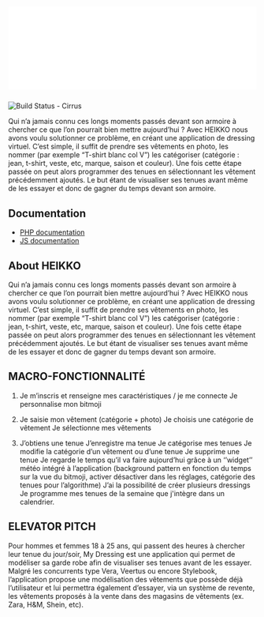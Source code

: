 <a href="">
  <h1 align="center">
    <picture>
      <source media="(prefers-color-scheme: dark)" srcset="https://github.com/xraiizen/HeikkoFinal/blob/main/WebPage/assets/img/header/logo_blanc.png?raw=true">
      <img alt="Heikko" src="https://github.com/xraiizen/HeikkoFinal/blob/main/WebPage/assets/img/header/logo_blanc.png?raw=true">
    </picture>
  </h1>
</a>

![Build Status - Cirrus]

Qui n’a jamais connu ces longs moments passés devant son armoire à chercher ce que l’on pourrait bien mettre aujourd’hui ? 
Avec HEIKKO nous avons voulu solutionner ce problème, en créant une application de dressing virtuel. 
C’est simple, il suffit de prendre ses vêtements en photo, les nommer (par exemple “T-shirt blanc col V”) les catégoriser (catégorie : jean, t-shirt, veste, etc, marque, saison et couleur). Une fois cette étape passée on peut alors programmer des tenues en sélectionnant les vêtement précédemment ajoutés. 
Le but étant de visualiser ses tenues avant même de les essayer et donc de gagner du temps devant son armoire.

## Documentation

* [PHP documentation](https://www.php.net/docs.php)
* [JS documentation](https://devdocs.io/javascript/)

## About HEIKKO

Qui n’a jamais connu ces longs moments passés devant son armoire à chercher ce que l’on pourrait bien mettre aujourd’hui ? 
Avec HEIKKO nous avons voulu solutionner ce problème, en créant une application de dressing virtuel. 
C’est simple, il suffit de prendre ses vêtements en photo, les nommer (par exemple “T-shirt blanc col V”) les catégoriser (catégorie : jean, t-shirt, veste, etc, marque, saison et couleur). Une fois cette étape passée on peut alors programmer des tenues en sélectionnant les vêtement précédemment ajoutés. 
Le but étant de visualiser ses tenues avant même de les essayer et donc de gagner du temps devant son armoire.

## MACRO-FONCTIONNALITÉ
 
1)    Je m’inscris et renseigne mes caractéristiques / je me connecte
      Je personnalise mon bitmoji

2)    Je saisie mon vêtement (catégorie + photo)
      Je choisis une catégorie de vêtement 
      Je sélectionne mes vêtements

3)    J’obtiens une tenue
      J’enregistre ma tenue
      Je catégorise mes tenues 
      Je modifie la catégorie d’un vêtement ou d’une tenue
      Je supprime une tenue 
      Je regarde le temps qu’il va faire aujourd’hui grâce à un ‘’widget’’ météo intégré à l’application (background pattern en fonction du temps sur la vue du               bitmoji, activer désactiver dans les réglages, catégorie des tenues pour l’algorithme)
      J’ai la possibilité de créer plusieurs dressings
      Je programme mes tenues de la semaine que j'intègre dans un calendrier.


## ELEVATOR PITCH

Pour hommes et femmes 18 à 25 ans, qui passent des heures à chercher leur tenue du jour/soir, My Dressing est une application qui permet de modéliser sa garde robe afin de visualiser ses tenues avant de les essayer. 
Malgré les concurrents type Vera, Veertus ou encore Stylebook, l’application propose une modélisation des vêtements que possède déjà l’utilisateur et lui permettra également d’essayer, via un système de revente, les vêtements proposés à la vente dans des magasins de vêtements (ex. Zara, H&M, Shein, etc). 


[Build Status - Cirrus]: https://api.cirrus-ci.com/github/flutter/flutter.svg
